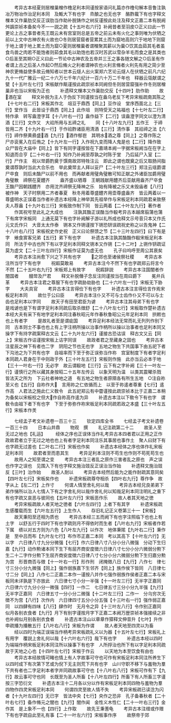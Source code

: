 <!-- { "loadSidebar": true } -->
　　考异古本经夏则居橧巢橧作橹足利本同谨按家语问礼篇亦作橹句解本音鲁注孰冶万物冶作治足利本同　及甒大下有也字　烝酿之也无也字　酪酢酨下有也字释文樔本又作巢肋交反正误肋当作助补脱铸作之树反谨按此处注及释文正嘉二本有脱阙舛譌崇祯本备矣今不一一説之疏【十五叶右六行】补阙昔者至羽皮○正义曰此一节更论上古之事昔者先王既云未有宫室则总是五帝之前云未有火化之事则唯为伏牺之前以上文中古神农有火故也○冬则居营窟者营累其土而为窟地高则穴于地地下则窟于地上谓于地上累土而为窟○夏则居橧巢者谓橧聚其薪以为巢○饮其血茹其毛者虽食鸟兽之肉若不能饱者则茹食其毛以助饱也若汉时苏武以雪杂羊毛而食之是其类也○后圣至其朔○正义曰此一节论中古神农及五帝并三王之事各随文解之○后圣有作者谓上古之后圣人作起○然后脩火之利者谓神农也火利言脩者火利先有用之简少至神农更脩益使多故云脩知者以世本云燧人出火案郑六艺论云燧人在伏牺之前凡六纪九十一代广雅云一纪二十六万七千年六纪计一百六十万二千年也　释器云瓴献谓之甓【十五叶左七行】宋板献作甋谨按此疏崇祯本同阙但冬则居营窟强补作冬则居橧巢非也当以宋板为正也
　　补遗释文樔本又作巢肋交反【十四叶】肋作助
　　故酒在室
　　释文补脱为主人于伪反下同谨按当在盎乌老反下考异宋板疏南其陈之【十七叶右二行】宋板其作北　俎豆于鼎西【同上】豆作设　堂序西面北上【三行】堂作当　此皆设于鼎西【同上】此作俎　则特受天之祐福也【十七叶左二行】特作承　转写盎澄字耳【十八叶右一行】盎作益下【二行】误盎澄字同文以澄为清酒【三行】文作又　大祫所用与五禘之礼
　　同【十八叶左九行】五作王　于禘皆用二齐【十九叶右一行】于作祫酢诸臣用清酒【三行】清作事　其祫禘之法【六行】禘作祭黄彞盛酒【九行】酒作郁鬯　其明水酒之尊【同上】之尊作陈之　尸亦衮冕入在后侑之【十九叶左一行】入作祝九变而降人鬼是也【二行】降作致　众尸皆在大庙中【同上】皆下有同字谨按皆在下嘉靖本阙一字据宋板阙当在在字上　知退而合亨【二十叶右一行】知作乃补阙至荐孰之时陈于堂　乃后延尸入室【二行】尸作主　祝以斝爵酌奠于馔南故郊特牲注云　即此之谓也既奠之后又取肠间脂　奠谓荐孰时当此大合乐也　举此奠斝主人拜以妥尸【二十叶左三行】郑注云瑶爵谓尸卒食　则后未酳尸以前不用也　而再献者用璧角璧散可知正献之外诸臣加爵用璧角璧散　禘祭在夏醴齐
　　盎齐盛以牺尊　王朝践献用醴齐后亚献用盎齐尸卒食王酳尸因朝践醴齐　亦用沈齐禘祭无降神之乐　始有降被之乐又未毁庙者【八行】被作神　天子时祭用二齐者春夏　秋冬用着尊盛醴齐用壶尊盛盎齐　皆云两着以一尊盛明水正误着当作者补遗古本经降上神举其先祖举作与宋板足利本同疏君亲致祭夫人荐盎【十九叶右三行】宋板致作制下同　皆云两着【二十叶左九行】著作者
　　作其祝号至此礼之大成也
　　注孰其酳正误酳当作殽考异古本越席翦蒲也蒲下有席字宋板同　上通无莫下有也字补阙解子游以礼所成也释文示号音只本又作氏元文氏作只　大音太太作泰　铏本又作铏谨按下铏恐钘误疏祝史称之以告鬼神【二十八叶右八行】宋板祝史作史祝　正义曰论祭馈之节【二十三叶左四行】曰下有是字　飨食賔客兄弟【五行】弟下有也字
　　补遗古本注孰其酳酳作殽宋板足利本同　所法于中古也所下有以字足利本同释文铏本又作铏【二十二叶】上铏作钘疏证莫为虚文【二十三叶左四行】宋板作证莫为虚无也
　　孔子曰呜呼至周公其衰矣
　　考异古本注尚愈下兴之下共有也字
　　之郊也至诸侯祭社稷
　　考异古本注所当守下有也字
　　祝嘏莫敢易
　　考异古本注今不然下有也字疏郑云将言今不然【二十五叶右九行】宋板郑上有故字
　　祝嘏辞説
　　考异古本注国闇者作闇国者
　　醆斝及尸君
　　释文补脱僭子念反注同谨按当在周曰爵下
　　冕弁兵革
　　考异古本注君之尊服下有也字疏胁劫胁也【二十六叶左一行】宋板无下胁字
　　大夫具官
　　考异古本注言得俭下有也字
　　补遗古本注言得俭言作焉宋板足利本同
　　故仕于公曰臣
　　考异古本注仆又不可与士齿作仆又不可以与士齿也足利本以字同
　　故天子有田至君臣为谑
　　考异古本注其母弟下有也字　是戏谑也是下有谓字足利本同疏后取杀徴舒【二十八叶左七行】宋板取作楚补遗古本经大夫有采下有地字足利本同注春秋昭元年作春秋鲁昭公元年足利本同　拱敕也也上有者字
　　是故礼者至是谓疵国
　　考异足利本经法无常而礼无列列作别下同　古本则士不事也也上有上字注柄所操以治事作柄所以操以治事者也足利本同又操字下有持字疏案释古文云【二十九叶左六行】谨接古恐诂误　释古文又云【同上】宋板古作诂谨按宋板上诂字同误
　　故政者君之至藏身之固也
　　考异古本注星辰之神下有者也二字　阴阳之节也无也字　五地之物生下共国事下由五祀下者下沟池之为下共有也字　自祖率而下至于弥正误弥当作祢　宫室制度下有者字足利本同疏人君身在于中则政于外【三十叶左五行】宋板则作施　此亦当云必本于地【三十一叶右一行】无必字　故云谓殽地【三行】云下有之字补阙【三十一叶左一行】谨慎行之所以藏其身按昭二十五年左传云　以象天明为温　以类其震曜杀戮　皆法天之所为　下云社者神地之道　有五地之物生者原隰各有所生五地　○注自祢至义也【五行】自祢作大　言用祢之仁依循而上　以至于祢逺者尊重【七行】逺作高　人君法之施此仁义敎令　此五祀郑云有中霤谨按此疏崇祯本比于正嘉二本稍为备矣以宋板校之但大作自祢高作逺为异
　　补遗古本注以下敎令下有也字　谓敎令由祖下者下有也字　下至于弥弥作祢宋板足利本同疏若政之本盛【三十叶左五行】宋板本作羙


　　七经孟子考文补遗卷一百三十三
　　钦定四库全书
　　七经孟子考文补遗卷一百三十四
　　日本山井鼎
　　物观　撰
　　礼记注疏第二十二
　　故圣人至无过之地也【礼运】
　　经体之序也正误体当作礼考异古本四者君以正用之正作政故君者立于无过之地也也上有者字足利本同注乐其事居也事作土　聚人曰财下有也字疏无过差也【二叶右二行】宋板也作矣
　　补遗古本经体之序也体作礼宋板足利本同
　　故君者至而患其生
　　考异足利本注则不苟生也作则不苟死苟生也
　　故用人之知至谓之变
　　考异古本注三者乱之原作三害者乱之原也　声之误也作字之误也　见围入下有也字释文施治豉反正误治当作始
　　补遗释文施治豉反【三叶】治作始
　　故圣人耐以
　　考异古本经然后能为之能作耐疏其意同矣【四叶左七行】宋板矣作也
　　补遗宋板疏尊夺相杀【四叶右九行】尊作争　故字从上【左二行】上作寸
　　何谓人情至舍礼何以哉
　　考异古本经兄良弟弟下弟作悌所以治人七情人下有之字舍礼何以哉作舍礼何以知哉足利本同注明礼之重下有也字疏又哀恶与彼同也【五叶左六行】宋板恶作乐
　　故人者其天地之徳
　　考异宋板疏故人者天地之徳者【六叶左四行】上者下有其字
　　补遗宋板疏生感覆载而生【六叶左五行】上生作人
　　存旧礼记正义卷第三十一【宋板】
　　故天秉阳至还相为质也
　　考异古本经三五而阙下有也字注照临下也也上有土字　以舒五行于四时下有也字疏则月不得依时而生者【八叶右九行】宋板者作若下属　缋以对五方则为六色【八叶左九行】以作次　地体秉隂【九叶右二行】秉作是　至中吕而布【九叶左七行】布作帀正嘉二本同　考以其高下【十叶左六行】无以字　六日律八寸九分分微强【七行】作六日律八寸八分小分八微强　分动下生归嘉【九行】动作勲诸本同下生下有屈齐商安度徴六日律八寸七分小分六微弱分勲下生二十二字作分勲下生屈齐商安度徴六日律八寸七分小分六微弱分勲下生归嘉分勲为宫　形晋商否与徴【十一叶右一行】形作刑　闭掩徴八日【九行】八作七　律七寸三分小分九微强【同上】强作弱族嘉下生邻齐【同上】族作侯下皆同　八日律七寸二分【同上】八作七二正嘉二本作一谨按八并作七强作弱族作侯者正嘉二本与宋板同未详孰是下亦放此　六日律七寸小分一半强【十一叶左三行】无半字正嘉同　六日律六寸九分小分一微强【四行】一作二　七日律五寸三分小分九半强【九行】无半字正嘉同　六日律五寸一分小分二微强【十二叶左三行】二作一　分乌穷次无徴不为宫【八行】次作内　六日律四寸五分小分五强【十三叶右一行】强作弱正嘉同　以四肆有四味【八行】肆作时　无月令之异【十三叶左八行】令作别正嘉同　似月各别衣食者【九行】月下有别字谨按月字下正嘉二本阙万歴崇祯本强接续之非也补阙似月别各别衣食者
　　补遗古本注山以章章作獐释文伸音升【七叶】升作申疏播为播散五行【八叶右八行】宋板为作谓
　　故人者天地至四灵以为畜
　　经以四时为端正误端当作柄考异宋板疏礼义以为器【十五叶左七行】宋板礼上有用字　覆説上舍礼何以哉【十六叶右六行】哉下有也字
　　补遗古本经以四时为端端作柄宋板足利本同注所以操事下有也字　人所捊治也所下有以字足利本同疏故于天地之心也【十四叶左七行】宋板于作云
　　以天地为本至饮食有由也
　　考异古本经故情可睹也情上有人字故事可守也可作有宋板足利本同注所养生下以四时成下有次第下艺或为倪下无主则荒下共有也字　山川守职不移下与羞物为羣下共有者也二字足利本者字并同疏故事可守也【十八叶右八行】宋板可作有下【九行】故云事可守也同　长既至为圣人所畜【十八叶左四行】所畜下有人所畜三字谨按三字恐衍文
　　补遗古本注十二月各以分以作有宋板足利本同四物与羞物为羣四物作四灵宋板足利本同
　　何谓四灵至故人情不失
　　考异宋板疏已读淰为闪者【十九叶左四行】无已字　皆法中央【七行】央作之恐非　孔子备春秋者【二十叶右七行】备作脩元之闇也【九行】闇作闻　金性义木性仁【二十一叶右三行】金作其　是上象不一也【四行】上作取
　　故先王秉蓍龟
　　考异古本注缯或作赠下有也字疏自此至礼有事【二十一叶左六行】宋板事作序
　　故祭帝于郊
